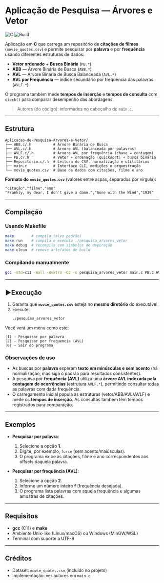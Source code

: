 # Aplicação de Pesquisa — Árvores e Vetor

![C](https://img.shields.io/badge/language-C-blue)
![Build](https://img.shields.io/badge/build-gcc%20%7C%20make-informational)

Aplicação em **C** que carrega um repositório de **citações de filmes** (`movie_quotes.csv`) e permite pesquisar por **palavra** e por **frequência** usando diferentes estruturas de dados:

- **Vetor ordenado** + **Busca Binária** (`PB.*`)
- **ABB** — Árvore Binária de Busca (`ABB.*`)
- **AVL** — Árvore Binária de Busca Balanceada (`AVL.*`)
- **AVL por Frequência** — índice secundário por frequência das palavras (`AVLF.*`)

O programa também mede **tempos de inserção** e **tempos de consulta** com `clock()` para comparar desempenho das abordagens.

> Autores (do código): informados no cabeçalho de `main.c`.

---

## Estrutura

```
Aplicacao-de-Pesquisa-Arvores-e-Vetor/
├── ABB.c/.h          # Árvore Binária de Busca
├── AVL.c/.h          # Árvore AVL (balanceada por palavras)
├── AVLF.c/.h         # Árvore AVL por frequência (chave = contagem)
├── PB.c/.h           # Vetor + ordenação (quicksort) + busca binária
├── Repositorio.c/.h  # Leitura do CSV, normalização e utilitários
├── main.c            # Interface CLI, medições e orquestração
└── movie_quotes.csv  # Base de dados com citações, filme e ano
```

**Formato do `movie_quotes.csv`** (valores entre aspas, separados por vírgula):

```
"citação","filme","ano"
"Frankly, my dear, I don't give a damn.","Gone with the Wind","1939"
```

---

## Compilação

### Usando Makefile

```bash
make        # compila (alvo padrão)
make run    # compila e executa ./pesquisa_arvores_vetor
make debug  # recompila com símbolos de depuração
make clean  # remove artefatos de build
```

### Compilando manualmente

```bash
gcc -std=c11 -Wall -Wextra -O2 -o pesquisa_arvores_vetor main.c PB.c AVL.c AVLF.c ABB.c Repositorio.c
```

---

## ▶Execução

1. Garanta que **`movie_quotes.csv`** esteja no **mesmo diretório** do executável.
2. Execute:
   ```bash
   ./pesquisa_arvores_vetor
   ```

Você verá um menu como este:

```
(1) - Pesquisar por palavra
(2) - Pesquisar por frequencia (AVL)
(0) - Sair do programa
```

### Observações de uso

- As buscas por **palavra** esperam **texto em minúsculas e sem acento** (há normalização, mas siga o padrão para resultados consistentes).
- A pesquisa por **frequência (AVL)** utiliza uma **árvore AVL indexada pela contagem de ocorrências** (estrutura `AVLF.*`), permitindo consultar todas as palavras com dada frequência.
- O carregamento inicial popula as estruturas (vetor/ABB/AVL/AVLF) e mede os **tempos de inserção**. As consultas também têm tempos registrados para comparação.

---

## Exemplos

- **Pesquisar por palavra**:
  1. Selecione a opção **1**.
  2. Digite, por exemplo, `force` (sem acento/maiúsculas).
  3. O programa exibe as citações, filme e ano correspondentes aos offsets daquela palavra.

- **Pesquisar por frequência (AVL)**:
  1. Selecione a opção **2**.
  2. Informe um número inteiro **f** (frequência desejada).
  3. O programa lista palavras com aquela frequência e algumas amostras de citações.

---

## Requisitos

- **gcc** (C11) e **make**
- Ambiente Unix-like (Linux/macOS) ou Windows (MinGW/WSL)
- Terminal com suporte a UTF-8

---

## Créditos

- Dataset: `movie_quotes.csv` (incluído no projeto)
- Implementação: ver autores em `main.c`

